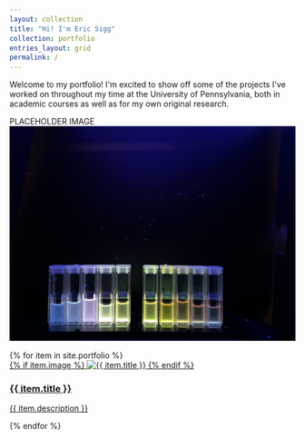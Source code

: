 ```yaml
---
layout: collection
title: "Hi! I'm Eric Sigg"
collection: portfolio
entries_layout: grid
permalink: /
---
```



Welcome to my portfolio! I'm excited to show off some of the projects I've worked on throughout my time at the University of Pennsylvania, both in academic courses as well as for my own original research.

PLACEHOLDER IMAGE
![My Image](/assets/images/IMG_5727.JPG)


<div class="portfolio-grid">
  {% for item in site.portfolio %}
    <div class="portfolio-item">
      <a href="{{ item.url | relative_url }}">
        {% if item.image %}
          <img src="{{ item.image | relative_url }}" alt="{{ item.title }}">
        {% endif %}
        <h3>{{ item.title }}</h3>
        <p>{{ item.description }}</p>
      </a>
    </div>
  {% endfor %}
</div>